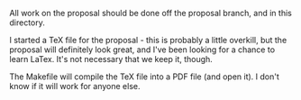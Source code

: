 All work on the proposal should be done off the proposal branch, and in this
directory.

I started a TeX file for the proposal - this is probably a little overkill, but
the proposal will definitely look great, and I've been looking for a chance to
learn LaTex. It's not necessary that we keep it, though.

The Makefile will compile the TeX file into a PDF file (and open it). I don't
know if it will work for anyone else.
